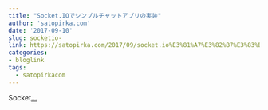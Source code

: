```yaml
---
title: "Socket.IOでシンプルチャットアプリの実装"
author: 'satopirka.com'
date: '2017-09-10'
slug: socketio-
link: https://satopirka.com/2017/09/socket.io%E3%81%A7%E3%82%B7%E3%83%B3%E3%83%97%E3%83%AB%E3%83%81%E3%83%A3%E3%83%83%E3%83%88%E3%82%A2%E3%83%97%E3%83%AA%E3%81%AE%E5%AE%9F%E8%A3%85/
categories:
- bloglink
tags:
  - satopirkacom
---
```


Socket[... <i class="fas fa-external-link-alt"></i>](https://satopirka.com/2017/09/socket.io%E3%81%A7%E3%82%B7%E3%83%B3%E3%83%97%E3%83%AB%E3%83%81%E3%83%A3%E3%83%83%E3%83%88%E3%82%A2%E3%83%97%E3%83%AA%E3%81%AE%E5%AE%9F%E8%A3%85/)

